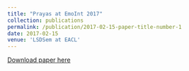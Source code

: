 ```yaml
---
title: "Prayas at EmoInt 2017"
collection: publications
permalink: /publication/2017-02-15-paper-title-number-1
date: 2017-02-15
venue: 'LSDSem at EACL'
---
```


[Download paper here](https://pranav-goel.github.io/files/story_cloze_LSDSEM17.pdf)
